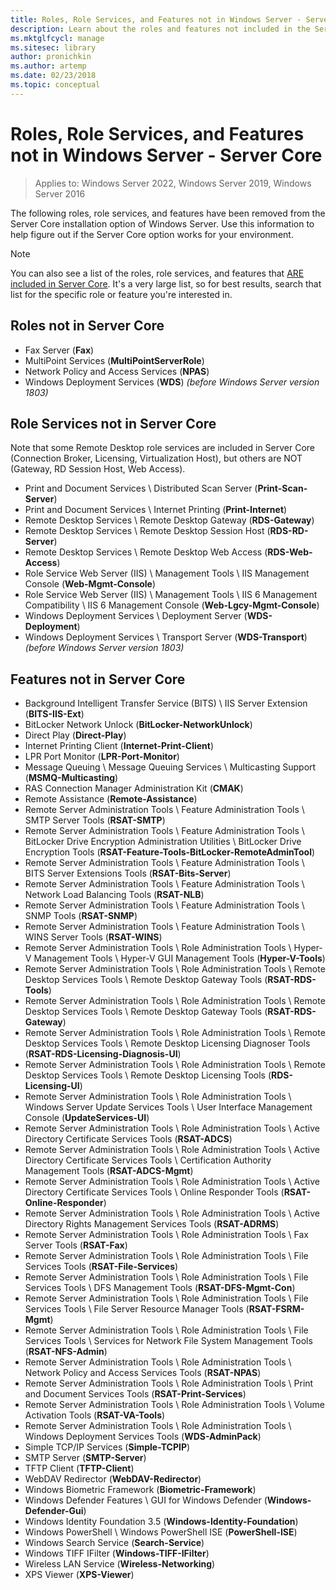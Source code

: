 ```yaml
---
title: Roles, Role Services, and Features not in Windows Server - Server Core
description: Learn about the roles and features not included in the Server Core installation option for Windows Server.
ms.mktglfcycl: manage
ms.sitesec: library
author: pronichkin
ms.author: artemp
ms.date: 02/23/2018
ms.topic: conceptual
---
```

# Roles, Role Services, and Features not in Windows Server - Server Core

>Applies to: Windows Server 2022, Windows Server 2019, Windows Server 2016

The following roles, role services, and features have been removed from the Server Core installation option of Windows Server. Use this information to help figure out if the Server Core option works for your environment.

> [!NOTE]
> You can also see a list of the roles, role services, and features that [ARE included in Server Core](server-core-roles-and-services.md). It's a very large list, so for best results, search that list for the specific role or feature you're interested in.

## Roles not in Server Core

- Fax Server (**Fax**)
- MultiPoint Services (**MultiPointServerRole**)
- Network Policy and Access Services (**NPAS**)
- Windows Deployment Services (**WDS**) *(before Windows Server version 1803)*

## Role Services not in Server Core
Note that some Remote Desktop role services are included in Server Core (Connection Broker, Licensing, Virtualization Host), but others are NOT (Gateway, RD Session Host, Web Access).

- Print and Document Services \ Distributed Scan Server (**Print-Scan-Server**)
- Print and Document Services \ Internet Printing (**Print-Internet**)
- Remote Desktop Services \ Remote Desktop Gateway (**RDS-Gateway**)
- Remote Desktop Services \ Remote Desktop Session Host (**RDS-RD-Server**)
- Remote Desktop Services \ Remote Desktop Web Access (**RDS-Web-Access**)
- Role Service Web Server (IIS) \ Management Tools \ IIS Management Console (**Web-Mgmt-Console**)
- Role Service Web Server (IIS) \ Management Tools \ IIS 6 Management Compatibility \ IIS 6 Management Console (**Web-Lgcy-Mgmt-Console**)
- Windows Deployment Services \ Deployment Server (**WDS-Deployment**)
- Windows Deployment Services \ Transport Server (**WDS-Transport**) *(before Windows Server version 1803)*

## Features not in Server Core
- Background Intelligent Transfer Service (BITS) \ IIS Server Extension (**BITS-IIS-Ext**)
- BitLocker Network Unlock (**BitLocker-NetworkUnlock**)
- Direct Play (**Direct-Play**)
- Internet Printing Client (**Internet-Print-Client**)
- LPR Port Monitor (**LPR-Port-Monitor**)
- Message Queuing \ Message Queuing Services \ Multicasting Support (**MSMQ-Multicasting**)
- RAS Connection Manager Administration Kit (**CMAK**)
- Remote Assistance (**Remote-Assistance**)
- Remote Server Administration Tools \ Feature Administration Tools \ SMTP Server Tools (**RSAT-SMTP**)
- Remote Server Administration Tools \ Feature Administration Tools \ BitLocker Drive Encryption Administration Utilities \ BitLocker Drive Encryption Tools (**RSAT-Feature-Tools-BitLocker-RemoteAdminTool**)
- Remote Server Administration Tools \ Feature Administration Tools \ BITS Server Extensions Tools (**RSAT-Bits-Server**)
- Remote Server Administration Tools \ Feature Administration Tools \ Network Load Balancing Tools (**RSAT-NLB**)
- Remote Server Administration Tools \ Feature Administration Tools \ SNMP Tools (**RSAT-SNMP**)
- Remote Server Administration Tools \ Feature Administration Tools \ WINS Server Tools (**RSAT-WINS**)
- Remote Server Administration Tools \ Role Administration Tools \ Hyper-V Management Tools \ Hyper-V GUI Management Tools (**Hyper-V-Tools**)
- Remote Server Administration Tools \ Role Administration Tools \ Remote Desktop Services Tools \ Remote Desktop Gateway Tools (**RSAT-RDS-Tools**)
- Remote Server Administration Tools \ Role Administration Tools \ Remote Desktop Services Tools \ Remote Desktop Gateway Tools (**RSAT-RDS-Gateway**)
- Remote Server Administration Tools \ Role Administration Tools \ Remote Desktop Services Tools \ Remote Desktop Licensing Diagnoser Tools (**RSAT-RDS-Licensing-Diagnosis-UI**)
- Remote Server Administration Tools \ Role Administration Tools \ Remote Desktop Services Tools \ Remote Desktop Licensing Tools (**RDS-Licensing-UI**)
- Remote Server Administration Tools \ Role Administration Tools \ Windows Server Update Services Tools \ User Interface Management Console (**UpdateServices-UI**)
- Remote Server Administration Tools \ Role Administration Tools \ Active Directory Certificate Services Tools (**RSAT-ADCS**)
- Remote Server Administration Tools \ Role Administration Tools \ Active Directory Certificate Services Tools \ Certification Authority Management Tools (**RSAT-ADCS-Mgmt**)
- Remote Server Administration Tools \ Role Administration Tools \ Active Directory Certificate Services Tools \ Online Responder Tools (**RSAT-Online-Responder**)
- Remote Server Administration Tools \ Role Administration Tools \ Active Directory Rights Management Services Tools (**RSAT-ADRMS**)
- Remote Server Administration Tools \ Role Administration Tools \ Fax Server Tools (**RSAT-Fax**)
- Remote Server Administration Tools \ Role Administration Tools \ File Services Tools (**RSAT-File-Services**)
- Remote Server Administration Tools \ Role Administration Tools \ File Services Tools \ DFS Management Tools (**RSAT-DFS-Mgmt-Con**)
- Remote Server Administration Tools \ Role Administration Tools \ File Services Tools \ File Server Resource Manager Tools (**RSAT-FSRM-Mgmt**)
- Remote Server Administration Tools \ Role Administration Tools \ File Services Tools \ Services for Network File System Management Tools (**RSAT-NFS-Admin**)
- Remote Server Administration Tools \ Role Administration Tools \ Network Policy and Access Services Tools (**RSAT-NPAS**)
- Remote Server Administration Tools \ Role Administration Tools \ Print and Document Services Tools (**RSAT-Print-Services**)
- Remote Server Administration Tools \ Role Administration Tools \ Volume Activation Tools (**RSAT-VA-Tools**)
- Remote Server Administration Tools \ Role Administration Tools \ Windows Deployment Services Tools (**WDS-AdminPack**)
- Simple TCP/IP Services (**Simple-TCPIP**)
- SMTP Server (**SMTP-Server**)
- TFTP Client (**TFTP-Client**)
- WebDAV Redirector (**WebDAV-Redirector**)
- Windows Biometric Framework (**Biometric-Framework**)
- Windows Defender Features \ GUI for Windows Defender (**Windows-Defender-Gui**)
- Windows Identity Foundation 3.5 (**Windows-Identity-Foundation**)
- Windows PowerShell \ Windows PowerShell ISE (**PowerShell-ISE**)
- Windows Search Service (**Search-Service**)
- Windows TIFF IFilter (**Windows-TIFF-IFilter**)
- Wireless LAN Service (**Wireless-Networking**)
- XPS Viewer (**XPS-Viewer**)
